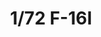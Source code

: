 ---
layout: product
title: "1/72 F-16I"
price: "4500" 
desc: "Maketa"
img_path: "/assets/img/KIN72001.webp"
brand: "N/A"
available: true
special_offer: false
new: false
soon: false
cat: "010000"
subcat: "010700"
subsubcat: "0N/A"
sifra: "KIN72001"
popular: false
spec: false
---